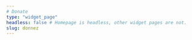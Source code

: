 ```yaml
---
# Donate
type: "widget_page"
headless: false # Homepage is headless, other widget pages are not.
slug: donnez
---
```

